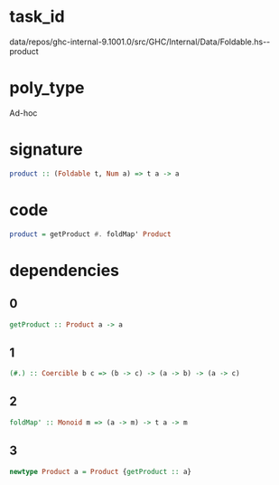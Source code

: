 
# task_id
data/repos/ghc-internal-9.1001.0/src/GHC/Internal/Data/Foldable.hs--product

# poly_type
Ad-hoc

# signature
```haskell
product :: (Foldable t, Num a) => t a -> a
```   

# code
```haskell
product = getProduct #. foldMap' Product
```

# dependencies
## 0
```haskell
getProduct :: Product a -> a
```
## 1
```haskell
(#.) :: Coercible b c => (b -> c) -> (a -> b) -> (a -> c)
```
## 2
```haskell
foldMap' :: Monoid m => (a -> m) -> t a -> m
```
## 3
```haskell
newtype Product a = Product {getProduct :: a}
```
